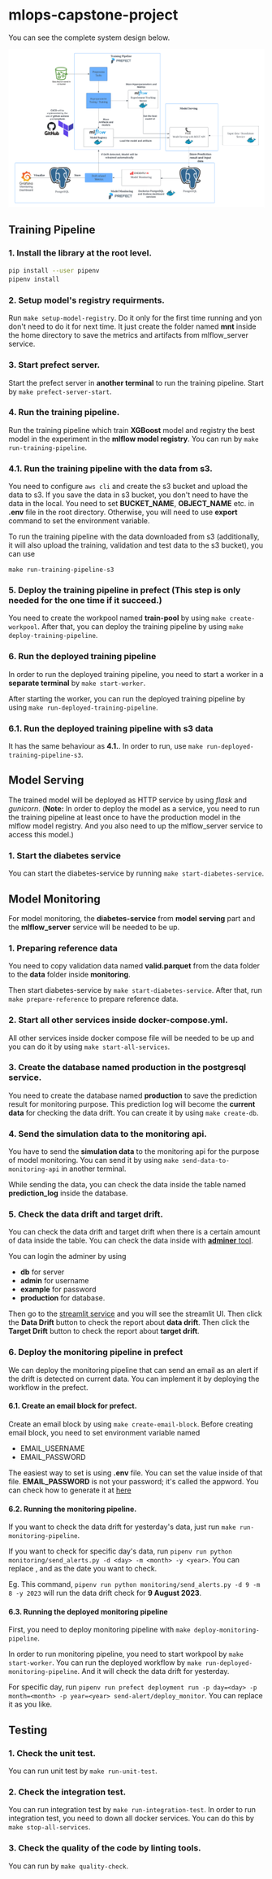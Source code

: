 # mlops-capstone-project

You can see the complete system design below.

![drawing|4526x2790](docs/system_design.png)<br>

## Training Pipeline

### 1. Install the library at the root level.

```bash
pip install --user pipenv
pipenv install
```

### 2. Setup model's registry requirments.

Run `make setup-model-registry`. Do it only for the first time running and yon don't need to do it for next time. It just create the folder named **mnt** inside the home directory to save the metrics and artifacts from mlflow_server service.

### 3. Start prefect server.

Start the prefect server in **another terminal** to run the training pipeline. Start by `make prefect-server-start`.

### 4. Run the training pipeline.

Run the training pipeline which train **XGBoost** model and registry the best model in the experiment in the **mlflow model registry**. You can run by `make run-training-pipeline`.

### 4.1. Run the training pipeline with the data from s3.

You need to configure `aws cli` and create the s3 bucket and upload the data to s3. If you save the data in s3 bucket, you don't need to have the data in the local. You need to set **BUCKET_NAME**, **OBJECT_NAME** etc. in **.env** file in the root directory. Otherwise, you will need to use **export** command to set the environment variable.

To run the training pipeline with the data downloaded from s3 (additionally, it will also upload the training, validation and test data to the s3 bucket), you can use

```shell
make run-training-pipeline-s3
```

### 5. Deploy the training pipeline in prefect (This step is only needed for the one time if it succeed.)

You need to create the workpool named **train-pool** by using `make create-workpool`.
After that, you can deploy the training pipeline by using `make deploy-training-pipeline`.

### 6. Run the deployed training pipeline 

In order to run the deployed training pipeline, you need to start a worker in a **separate terminal** by `make start-worker`. 

After starting the worker, you can run the deployed training pipeline by using `make run-deployed-training-pipeline`.

### 6.1. Run the deployed training pipeline  with s3 data

It has the same behaviour as **4.1.**. In order to run, use `make run-deployed-training-pipeline-s3`.

## Model Serving

The trained model will be deployed as HTTP service by using *flask* and *gunicorn*. (**Note:** In order to deploy the model as a service, you need to run the training pipeline at least once to have the production model in the mlflow model registry. And you also need to up the mlflow_server service to access this model.)

### 1. Start the diabetes service 

You can start the diabetes-service by running `make start-diabetes-service`.

## Model Monitoring

For model monitoring, the **diabetes-service** from **model serving** part and the **mlflow_server** service will be needed to be up.

### 1. Preparing reference data

You need to copy validation data named **valid.parquet** from the data folder to the **data** folder inside **monitoring**.

Then start diabetes-service by `make start-diabetes-service`. After that,  run `make prepare-reference` to prepare reference data.

### 2. Start all other services inside docker-compose.yml.

All other services inside docker compose file will be needed to be up and you can do it by using `make start-all-services`.

### 3. Create the database named **production** in the postgresql service. 

You need to create the database named **production** to save the prediction result for monitoring purpose. 
This prediction log will become the **current data** for checking the data drift. You can create it by using `make create-db`.

### 4. Send the simulation data to the monitoring api.

You have to send the **simulation data** to the monitoring api for the purpose of model monitoring. You can send it by using `make send-data-to-monitoring-api` in another terminal.

While sending the data, you can check the data inside the table named **prediction_log** inside the database.

### 5. Check the data drift and target drift.

You can check the data drift and target drift when there is a certain amount of data inside the table. You can check the data inside with [**adminer** tool](http://localhost:8080). 

You can login the adminer by using 

- **db** for server
- **admin** for username
- **example** for password 
- **production** for database.

Then go to the [streamlit service](http://localhost:8501) and you will see the streamlit UI. Then click the **Data Drift** button to check the report about **data drift**. Then click the **Target Drift** button to check the report about **target drift**.

### 6. Deploy the monitoring pipeline in prefect

We can deploy the monitoring pipeline that can send an email as an alert if the drift is detected on current data. You can implement it by deploying the workflow in the prefect.

#### 6.1. Create an email block for prefect.

Create an email block by using `make create-email-block`. Before creating email block, you need to set environment variable named

- EMAIL_USERNAME
- EMAIL_PASSWORD

The easiest way to set is using **.env** file. You can set the value inside of that file. **EMAIL_PASSWORD** is not your password; it's called the appword. You can check how to generate it at [here](https://support.google.com/mail/answer/185833?hl=en)

#### 6.2. Running the monitoring pipeline.

If you want to check the data drift for yesterday's data, just run `make run-monitoring-pipeline`.

If you want to check for specific day's data, run `pipenv run python monitoring/send_alerts.py -d <day> -m <month> -y <year>`. You can replace <day>, <month> and <year> as the date you want to check.

Eg. This command, `pipenv run python monitoring/send_alerts.py -d 9 -m 8 -y 2023` will run the data drift check for **9 August 2023**. 

#### 6.3. Running the deployed monitoring pipeline

First, you need to deploy monitoring pipeline with `make deploy-monitoring-pipeline`.

In order to run monitoring pipeline, you need to start workpool by `make start-worker`. You can run the deployed workflow by `make run-deployed-monitoring-pipeline`. And it will check the data drift for yesterday.

For specific day, run `pipenv run prefect deployment run -p day=<day> -p month=<month> -p year=<year> send-alert/deploy_monitor`. You can replace it as you like.

## Testing

### 1. Check the unit test.

You can run unit test by `make run-unit-test`.

### 2. Check the integration test.

You can run integration test by `make run-integration-test`. In order to run integration test, you need to down all docker services. You can do this by `make stop-all-services`.

### 3. Check the quality of the code by linting tools.

You can run by `make quality-check`.








